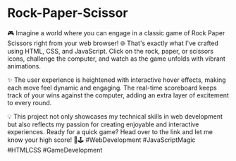 # Rock-Paper-Scissor
🎮 Imagine a world where you can engage in a classic game of Rock Paper Scissors right from your web browser! 🌐 That's exactly what I've crafted using HTML, CSS, and JavaScript. Click on the rock, paper, or scissors icons, challenge the computer, and watch as the game unfolds with vibrant animations.

✨ The user experience is heightened with interactive hover effects, making each move feel dynamic and engaging. The real-time scoreboard keeps track of your wins against the computer, adding an extra layer of excitement to every round.

💡 This project not only showcases my technical skills in web development but also reflects my passion for creating enjoyable and interactive experiences. Ready for a quick game? Head over to the link and let me know your high score! 🚀🕹️ #WebDevelopment #JavaScriptMagic #HTMLCSS #GameDevelopment

